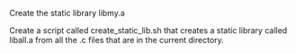 Create the static library libmy.a

Create a script called create_static_lib.sh that creates
a static library called liball.a from all the .c files that
are in the current directory.

